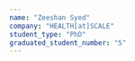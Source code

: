 ```yaml
---
name: "Zeeshan Syed"
company: "HEALTH[at]SCALE"
student_type: "PhD"
graduated_student_number: "5"
---
```

